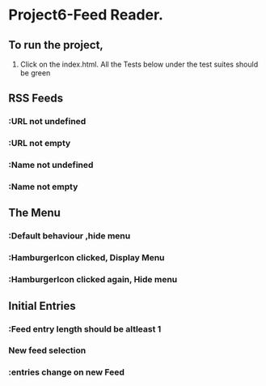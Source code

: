 # Project6-Feed Reader.
## To run the project,
1. Click on the index.html. All the Tests below under the test suites should be green
## RSS Feeds
### :URL not undefined
### :URL not empty
### :Name not undefined
### :Name not empty
## The Menu
### :Default behaviour ,hide menu
### :HamburgerIcon clicked, Display Menu
### :HamburgerIcon clicked again, Hide menu
## Initial Entries
### :Feed entry length should be altleast 1
### New feed selection
### :entries change on new Feed
